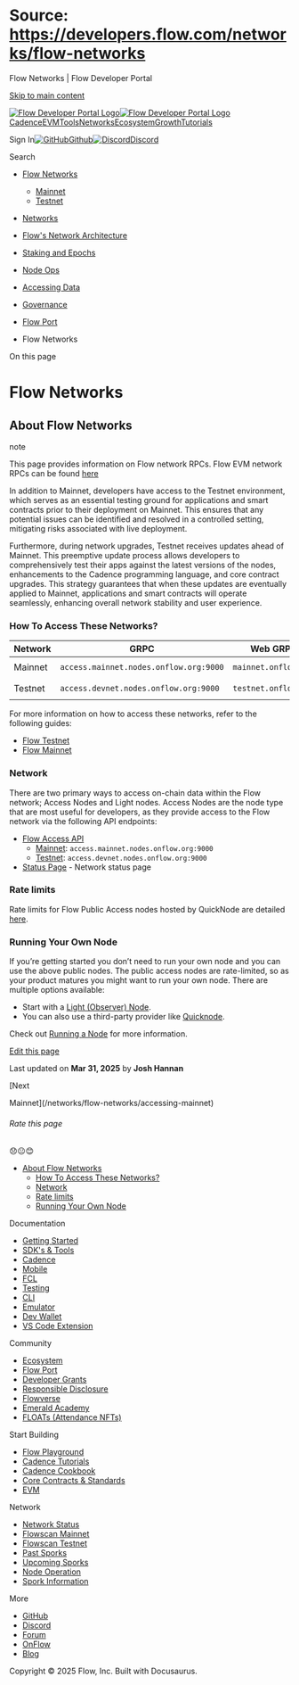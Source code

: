 # Source: https://developers.flow.com/networks/flow-networks

Flow Networks | Flow Developer Portal



[Skip to main content](#__docusaurus_skipToContent_fallback)

[![Flow Developer Portal Logo](/img/flow-docs-logo-dark.png)![Flow Developer Portal Logo](/img/flow-docs-logo-light.png)](/)[Cadence](/build/flow)[EVM](/evm/about)[Tools](/tools/clients)[Networks](/networks/flow-networks)[Ecosystem](/ecosystem)[Growth](/growth)[Tutorials](/tutorials)

Sign In[![GitHub]()Github](https://github.com/onflow)[![Discord]()Discord](https://discord.gg/flow)

Search

* [Flow Networks](/networks/flow-networks)

  + [Mainnet](/networks/flow-networks/accessing-mainnet)
  + [Testnet](/networks/flow-networks/accessing-testnet)
* [Networks](/networks)
* [Flow's Network Architecture](/networks/network-architecture)
* [Staking and Epochs](/networks/staking)
* [Node Ops](/networks/node-ops)
* [Accessing Data](/networks/access-onchain-data)
* [Governance](/networks/governance)
* [Flow Port](/networks/flow-port)

* Flow Networks

On this page

# Flow Networks

## About Flow Networks[​](#about-flow-networks "Direct link to About Flow Networks")

note

This page provides information on Flow network RPCs. Flow EVM network RPCs can be found [here](/evm/networks)

In addition to Mainnet, developers have access to the Testnet environment, which serves as an essential testing ground for applications and smart contracts prior to their deployment on Mainnet. This ensures that any potential issues can be identified and resolved in a controlled setting, mitigating risks associated with live deployment.

Furthermore, during network upgrades, Testnet receives updates ahead of Mainnet. This preemptive update process allows developers to comprehensively test their apps against the latest versions of the nodes, enhancements to the Cadence programming language, and core contract upgrades. This strategy guarantees that when these updates are eventually applied to Mainnet, applications and smart contracts will operate seamlessly, enhancing overall network stability and user experience.

### How To Access These Networks?[​](#how-to-access-these-networks "Direct link to How To Access These Networks?")

| Network | GRPC | Web GRPC | REST |
| --- | --- | --- | --- |
| Mainnet | `access.mainnet.nodes.onflow.org:9000` | `mainnet.onflow.org` | `rest-mainnet.onflow.org` |
| Testnet | `access.devnet.nodes.onflow.org:9000` | `testnet.onflow.org` | `rest-testnet.onflow.org` |

For more information on how to access these networks, refer to the following guides:

* [Flow Testnet](/networks/flow-networks/accessing-testnet)
* [Flow Mainnet](/networks/flow-networks/accessing-mainnet)

### Network[​](#network "Direct link to Network")

There are two primary ways to access on-chain data within the Flow network; Access Nodes and Light nodes. Access Nodes are the node type that are most useful for developers, as they provide access to the Flow network via the following API endpoints:

* [Flow Access API](/networks/access-onchain-data)
  + [Mainnet](/networks/flow-networks/accessing-mainnet): `access.mainnet.nodes.onflow.org:9000`
  + [Testnet](/networks/flow-networks/accessing-testnet): `access.devnet.nodes.onflow.org:9000`
* [Status Page](https://status.onflow.org/) - Network status page

### Rate limits[​](#rate-limits "Direct link to Rate limits")

Rate limits for Flow Public Access nodes hosted by QuickNode are detailed [here](https://www.quicknode.com/docs/flow#endpoint-rate-limits).

### Running Your Own Node[​](#running-your-own-node "Direct link to Running Your Own Node")

If you’re getting started you don’t need to run your own node and you can use the above public nodes. The public access nodes are rate-limited, so as your product matures you might want to run your own node. There are multiple options available:

* Start with a [Light (Observer) Node](/networks/node-ops/light-nodes/observer-node).
* You can also use a third-party provider like [Quicknode](https://www.quicknode.com/docs/flow).

Check out [Running a Node](/networks/node-ops/light-nodes/observer-node) for more information.

[Edit this page](https://github.com/onflow/docs/tree/main/docs/networks/flow-networks/index.md)

Last updated on **Mar 31, 2025** by **Josh Hannan**

[Next

Mainnet](/networks/flow-networks/accessing-mainnet)

###### Rate this page

😞😐😊

* [About Flow Networks](#about-flow-networks)
  + [How To Access These Networks?](#how-to-access-these-networks)
  + [Network](#network)
  + [Rate limits](#rate-limits)
  + [Running Your Own Node](#running-your-own-node)

Documentation

* [Getting Started](/build/getting-started/contract-interaction)
* [SDK's & Tools](/tools)
* [Cadence](https://cadence-lang.org/docs/)
* [Mobile](/build/guides/mobile/overview)
* [FCL](/tools/clients/fcl-js)
* [Testing](/build/smart-contracts/testing)
* [CLI](/tools/flow-cli)
* [Emulator](/tools/emulator)
* [Dev Wallet](https://github.com/onflow/fcl-dev-wallet)
* [VS Code Extension](/tools/vscode-extension)

Community

* [Ecosystem](/ecosystem)
* [Flow Port](https://port.onflow.org/)
* [Developer Grants](https://github.com/onflow/developer-grants)
* [Responsible Disclosure](https://flow.com/flow-responsible-disclosure)
* [Flowverse](https://www.flowverse.co/)
* [Emerald Academy](https://academy.ecdao.org/)
* [FLOATs (Attendance NFTs)](https://floats.city/)

Start Building

* [Flow Playground](https://play.flow.com/)
* [Cadence Tutorials](https://cadence-lang.org/docs/tutorial/first-steps)
* [Cadence Cookbook](https://open-cadence.onflow.org)
* [Core Contracts & Standards](/build/core-contracts)
* [EVM](/evm/about)

Network

* [Network Status](https://status.onflow.org/)
* [Flowscan Mainnet](https://flowdscan.io/)
* [Flowscan Testnet](https://testnet.flowscan.io/)
* [Past Sporks](/networks/node-ops/node-operation/past-sporks)
* [Upcoming Sporks](/networks/node-ops/node-operation/upcoming-sporks)
* [Node Operation](/networks/node-ops)
* [Spork Information](/networks/node-ops/node-operation/spork)

More

* [GitHub](https://github.com/onflow)
* [Discord](https://discord.gg/flow)
* [Forum](https://forum.onflow.org/)
* [OnFlow](https://onflow.org/)
* [Blog](https://flow.com/blog)

Copyright © 2025 Flow, Inc. Built with Docusaurus.